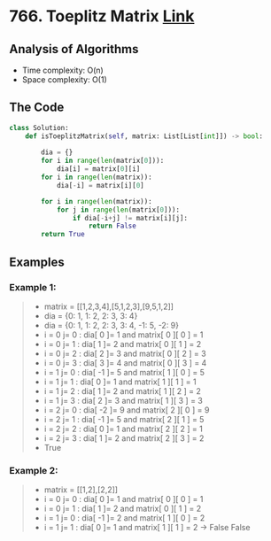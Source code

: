 # 766. Toeplitz Matrix [Link](https://leetcode.com/problems/toeplitz-matrix/)

## Analysis of Algorithms
 - Time complexity: O(n)
 - Space complexity: O(1)

## The Code

```Python
class Solution:
    def isToeplitzMatrix(self, matrix: List[List[int]]) -> bool:
        
        dia = {}
        for i in range(len(matrix[0])):
            dia[i] = matrix[0][i]
        for i in range(len(matrix)):
            dia[-i] = matrix[i][0]

        for i in range(len(matrix)):
            for j in range(len(matrix[0])):
                if dia[-i+j] != matrix[i][j]:
                    return False
        return True
```

## Examples

### Example 1:
> - matrix = [[1,2,3,4],[5,1,2,3],[9,5,1,2]]
> - dia = {0: 1, 1: 2, 2: 3, 3: 4}
> - dia = {0: 1, 1: 2, 2: 3, 3: 4, -1: 5, -2: 9}
> - i = 0 j= 0 : dia[ 0 ]= 1 and matrix[ 0 ][ 0 ] =  1
> - i = 0 j= 1 : dia[ 1 ]= 2 and matrix[ 0 ][ 1 ] =  2
> - i = 0 j= 2 : dia[ 2 ]= 3 and matrix[ 0 ][ 2 ] =  3
> - i = 0 j= 3 : dia[ 3 ]= 4 and matrix[ 0 ][ 3 ] =  4
> - i = 1 j= 0 : dia[ -1 ]= 5 and matrix[ 1 ][ 0 ] =  5
> - i = 1 j= 1 : dia[ 0 ]= 1 and matrix[ 1 ][ 1 ] =  1
> - i = 1 j= 2 : dia[ 1 ]= 2 and matrix[ 1 ][ 2 ] =  2
> - i = 1 j= 3 : dia[ 2 ]= 3 and matrix[ 1 ][ 3 ] =  3
> - i = 2 j= 0 : dia[ -2 ]= 9 and matrix[ 2 ][ 0 ] =  9
> - i = 2 j= 1 : dia[ -1 ]= 5 and matrix[ 2 ][ 1 ] =  5
> - i = 2 j= 2 : dia[ 0 ]= 1 and matrix[ 2 ][ 2 ] =  1
> - i = 2 j= 3 : dia[ 1 ]= 2 and matrix[ 2 ][ 3 ] =  2
> - True


### Example 2:
> - matrix = [[1,2],[2,2]]
> - i = 0 j= 0 : dia[ 0 ]= 1 and matrix[ 0 ][ 0 ] =  1
> - i = 0 j= 1 : dia[ 1 ]= 2 and matrix[ 0 ][ 1 ] =  2
> - i = 1 j= 0 : dia[ -1 ]= 2 and matrix[ 1 ][ 0 ] =  2
> - i = 1 j= 1 : dia[ 0 ]= 1 and matrix[ 1 ][ 1 ] =  2 -> False 
> False



